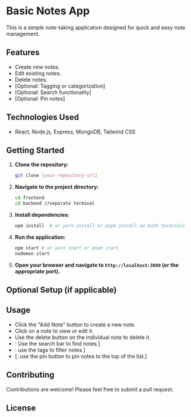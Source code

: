 # Basic Notes App

This is a simple note-taking application designed for quick and easy note management.

## Features

* Create new notes.
* Edit existing notes.
* Delete notes.
* [Optional: Tagging or categorization]
* [Optional: Search functionality]
* [Optional: Pin notes]

## Technologies Used

* React, Node.js, Express, MongoDB, Tailwind CSS

## Getting Started

1.  **Clone the repository:**

    ```bash
    git clone [your-repository-url]
    ```

2.  **Navigate to the project directory:**

    ```bash
    cd frontend
    cd backend //separate terminal
    ```

3.  **Install dependencies:**

    ```bash
    npm install  # or yarn install or pnpm install on both terminals
    ```

4.  **Run the application:**

    ```bash
    npm start # or yarn start or pnpm start
    nodemon start
    ```

5.  **Open your browser and navigate to `http://localhost:3000` (or the appropriate port).**

## Optional Setup (if applicable)


## Usage

* Click the "Add Note" button to create a new note.
* Click on a note to view or edit it.
* Use the delete button on the individual note to delete it.
* : Use the search bar to find notes.]
* : use the tags to filter notes.]
* [: use the pin button to pin notes to the top of the list.]

## Contributing

Contributions are welcome! Please feel free to submit a pull request.

## License

